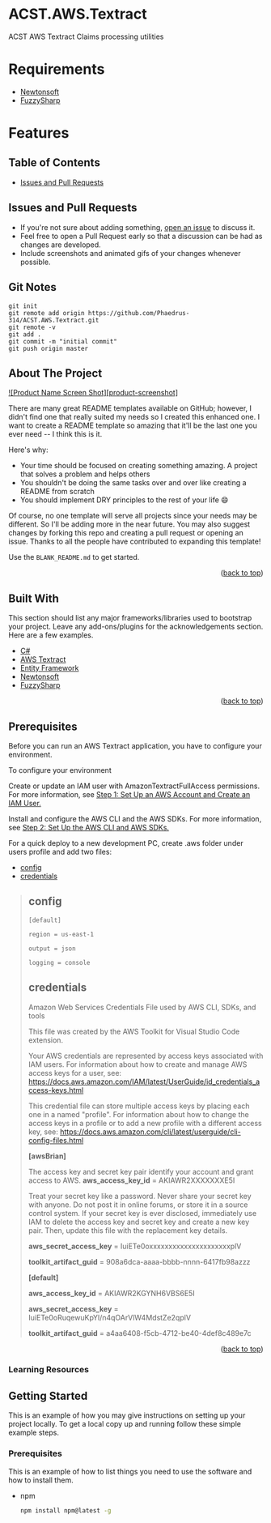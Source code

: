 # ACST.AWS.Textract

ACST AWS Textract Claims processing utilities

# Requirements

- [Newtonsoft](https://github.com/JamesNK/Newtonsoft.Json)
- [FuzzySharp](https://github.com/JakeBayer/FuzzySharp)

# Features

## Table of Contents

- [Issues and Pull Requests](#issues-and-pull-requests)

## Issues and Pull Requests

- If you're not sure about adding something, [open an issue](https://github.com/Phaedrus-314/ACST.AWS.Textract/issues/new) to discuss it.
- Feel free to open a Pull Request early so that a discussion can be had as changes are developed.
- Include screenshots and animated gifs of your changes whenever possible.

## Git Notes

```git
git init
git remote add origin https://github.com/Phaedrus-314/ACST.AWS.Textract.git
git remote -v
git add .
git commit -m "initial commit"
git push origin master
```

<!-- ABOUT THE PROJECT -->
## About The Project

[![Product Name Screen Shot][product-screenshot]](https://example.com)

There are many great README templates available on GitHub; however, I didn't find one that really suited my needs so I created this enhanced one. I want to create a README template so amazing that it'll be the last one you ever need -- I think this is it.

Here's why:

- Your time should be focused on creating something amazing. A project that solves a problem and helps others
- You shouldn't be doing the same tasks over and over like creating a README from scratch
- You should implement DRY principles to the rest of your life :smile:

Of course, no one template will serve all projects since your needs may be different. So I'll be adding more in the near future. You may also suggest changes by forking this repo and creating a pull request or opening an issue. Thanks to all the people have contributed to expanding this template!

Use the `BLANK_README.md` to get started.

<p align="right">(<a href="#top">back to top</a>)</p>

## Built With

This section should list any major frameworks/libraries used to bootstrap your project. Leave any add-ons/plugins for the acknowledgements section. Here are a few examples.

- [C#](https://docs.microsoft.com/en-us/dotnet/csharp/)
- [AWS Textract](https://docs.aws.amazon.com/textract/latest/dg/sdk-general-information-section.html)
- [Entity Framework](https://docs.microsoft.com/en-us/ef/)
- [Newtonsoft](https://github.com/JamesNK/Newtonsoft.Json)
- [FuzzySharp](https://github.com/JakeBayer/FuzzySharp)

<p align="right">(<a href="#top">back to top</a>)</p>

## Prerequisites

Before you can run an AWS Textract application, you have to configure your environment.

To configure your environment

Create or update an IAM user with AmazonTextractFullAccess permissions. For more information, see [Step 1: Set Up an AWS Account and Create an IAM User.](https://docs.aws.amazon.com/textract/latest/dg/setting-up.html#setting-up-iam)

Install and configure the AWS CLI and the AWS SDKs. For more information, see [Step 2: Set Up the AWS CLI and AWS SDKs.](https://docs.aws.amazon.com/textract/latest/dg/setup-awscli-sdk.html)

For a quick deploy to a new development PC, create .aws folder under users profile and add two files:

- [config](#config)
- [credentials](#credentials)

> ## config
>
> ```
> [default]
>
> region = us-east-1
>
> output = json
>
> logging = console
> ```
> 
> ## credentials
>
> 
> Amazon Web Services Credentials File used by AWS CLI, SDKs, and tools
>
> This file was created by the AWS Toolkit for Visual Studio Code extension.
>
> Your AWS credentials are represented by access keys associated with IAM users.
> For information about how to create and manage AWS access keys for a user, see:
> <https://docs.aws.amazon.com/IAM/latest/UserGuide/id_credentials_access-keys.html>
>
> This credential file can store multiple access keys by placing each one in a
> named "profile". For information about how to change the access keys in a
> profile or to add a new profile with a different access key, see:
> <https://docs.aws.amazon.com/cli/latest/userguide/cli-config-files.html>
>
> **[awsBrian]**
>
> The access key and secret key pair identify your account and grant access to AWS.
**aws_access_key_id** = AKIAWR2XXXXXXXE5I
>
> Treat your secret key like a password. Never share your secret key with anyone. Do not post it in online forums, or store it in a source control system. If your secret key is ever disclosed, immediately use IAM to delete the access key and secret key and create a new key pair. Then, update this file with the replacement key details.
>
> **aws_secret_access_key** = IuiETe0oxxxxxxxxxxxxxxxxxxxxxplV
>
> **toolkit_artifact_guid** = 908a6dca-aaaa-bbbb-nnnn-6417fb98azzz
>
> **[default]**
>
> **aws_access_key_id** = AKIAWR2KGYNH6VBS6E5I
>
> **aws_secret_access_key** = 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
>
> **toolkit_artifact_guid** = a4aa6408-f5cb-4712-be40-4def8c489e7c

<p align="right">(<a href="#top">back to top</a>)</p>

### Learning Resources

<!-- GETTING STARTED -->
## Getting Started

This is an example of how you may give instructions on setting up your project locally.
To get a local copy up and running follow these simple example steps.

### Prerequisites

This is an example of how to list things you need to use the software and how to install them.

- npm

  ```sh
  npm install npm@latest -g
  ```

  ```
